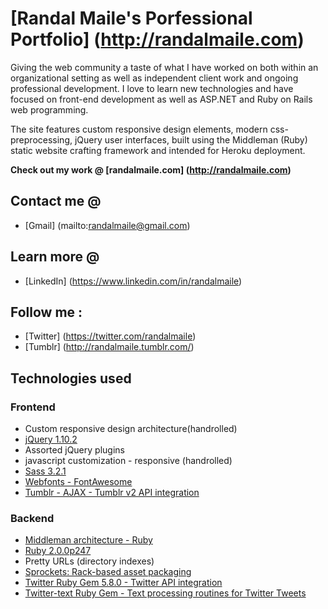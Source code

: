 # [Randal Maile's Porfessional Portfolio] (http://randalmaile.com)

Giving the web community a taste of what I have worked on both within an organizational setting as well as independent client work and ongoing professional development.  I love to learn new technologies and have focused on front-end development as well as ASP.NET and Ruby on Rails web programming.

The site features custom responsive design elements, modern css-preprocessing, jQuery user interfaces, built using the Middleman (Ruby) static website crafting framework and intended for Heroku deployment.

**Check out my work @ [randalmaile.com] (http://randalmaile.com)**

## Contact me @
 - [Gmail] (mailto:randalmaile@gmail.com)

## Learn more @
 - [LinkedIn] (https://www.linkedin.com/in/randalmaile)

## Follow me :
 - [Twitter] (https://twitter.com/randalmaile)
 - [Tumblr] (http://randalmaile.tumblr.com/)

## Technologies used

### Frontend

 - Custom responsive design architecture(handrolled)
 - [jQuery 1.10.2](http://jquery.com/)
 - Assorted jQuery plugins
 - javascript customization - responsive (handrolled)
 - [Sass 3.2.1](http://sass-lang.com/)
 - [Webfonts - FontAwesome](http://fortawesome.github.io/Font-Awesome/)
 - [Tumblr - AJAX - Tumblr v2 API integration](https://github.com/matthewbuchanan/tumblr-kit)

### Backend
 - [Middleman architecture - Ruby](http://middlemanapp.com/)
 - [Ruby 2.0.0p247](http://www.ruby-lang.org/en/)
 - Pretty URLs (directory indexes)
 - [Sprockets: Rack-based asset packaging](https://github.com/sstephenson/sprockets)
 - [Twitter Ruby Gem 5.8.0 - Twitter API integration](https://github.com/sferik/twitter)
 - [Twitter-text Ruby Gem - Text processing routines for Twitter Tweets](https://github.com/twitter/twitter-text-rb)
